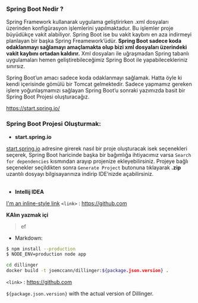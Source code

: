 ### Spring Boot Nedir ?
Spring Framework kullanarak uygulama geliştirirken .xml dosyaları üzerinden konfigürasyon işlemlerini yapılmaktadur. 
Bu işlemler proje büyüdükçe vakit alabiliyor. Spring Boot ise bu vakit kaybını en aza indirmeyi planlayan bir başka Spring Freamework’üdür.
<b>Spring 
Boot sadece koda odaklanmayı sağlamayı amaçlamakta olup bizi xml dosyaları üzerindeki vakit kaybını ortadan kaldırır.</b>
Xml dosyaları ile uğraşmadan Spring tabanlı uygulamaları hemen geliştirebileceğimiz Spring Boot ile yapabilecekleriniz sınırsız.

Spring Boot’un amacı sadece koda odaklanmayı sağlamak. Hatta öyle ki kendi içerisinde gömülü bir Tomcat gelmektedir.
Sadece yapmamız gereken işlere yoğunlaşmamızı sağlayan Spring Boot’u sonraki yazımızda basit bir Spring Boot Projesi oluşturacağız.

https://start.spring.io/

### Spring Boot Projesi Oluşturmak:

- **start.spring.io** 

[start.spring.io](https://start.spring.io/) adresine girerek nasıl bir proje oluşturacak isek seçenekleri seçerek, Spring Boot haricinde başka bir bağımlığa ihtiyacımız varsa `Search for dependencies` kısmından arayıp projenize ekleyebilirsiniz. Projeye bağlı seçenekler seçildikten sonra `Generate Project` butonuna tıklayarak **.zip** uzantılı dosyayı bilgisayarınıza indirip IDE’nizde açabilirsiniz.
<br><br>

- **Intellij IDEA**

 








[I'm an inline-style link](https://www.google.com)
`<link>` : <https://github.com>

**KAlın yazmak içi**

> ef
- Markdown:


```sh
$ npm install --production
$ NODE_ENV=production node app
```

```sh
cd dillinger
docker build -t joemccann/dillinger:${package.json.version} .
```

`<link>` : <https://github.com>



`${package.json.version}` with the actual version of Dillinger.
